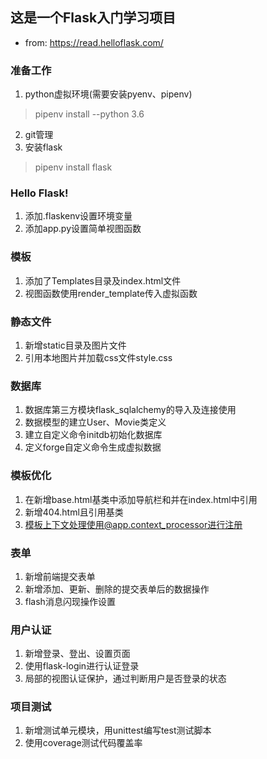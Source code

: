 ## 这是一个Flask入门学习项目
* from: https://read.helloflask.com/

### 准备工作
1. python虚拟环境(需要安装pyenv、pipenv)
> pipenv install --python 3.6 
2. git管理
3. 安装flask
> pipenv install flask

### Hello Flask!
1. 添加.flaskenv设置环境变量
2. 添加app.py设置简单视图函数

### 模板
1. 添加了Templates目录及index.html文件
2. 视图函数使用render_template传入虚拟函数

### 静态文件
1. 新增static目录及图片文件
2. 引用本地图片并加载css文件style.css

### 数据库
1. 数据库第三方模块flask_sqlalchemy的导入及连接使用
2. 数据模型的建立User、Movie类定义
3. 建立自定义命令initdb初始化数据库
4. 定义forge自定义命令生成虚拟数据

### 模板优化
1. 在新增base.html基类中添加导航栏和并在index.html中引用
2. 新增404.html且引用基类
3. 模板上下文处理使用@app.context_processor进行注册

### 表单
1. 新增前端提交表单
2. 新增添加、更新、删除的提交表单后的数据操作
3. flash消息闪现操作设置

### 用户认证
1. 新增登录、登出、设置页面
2. 使用flask-login进行认证登录
3. 局部的视图认证保护，通过判断用户是否登录的状态

### 项目测试
1. 新增测试单元模块，用unittest编写test测试脚本
2. 使用coverage测试代码覆盖率
